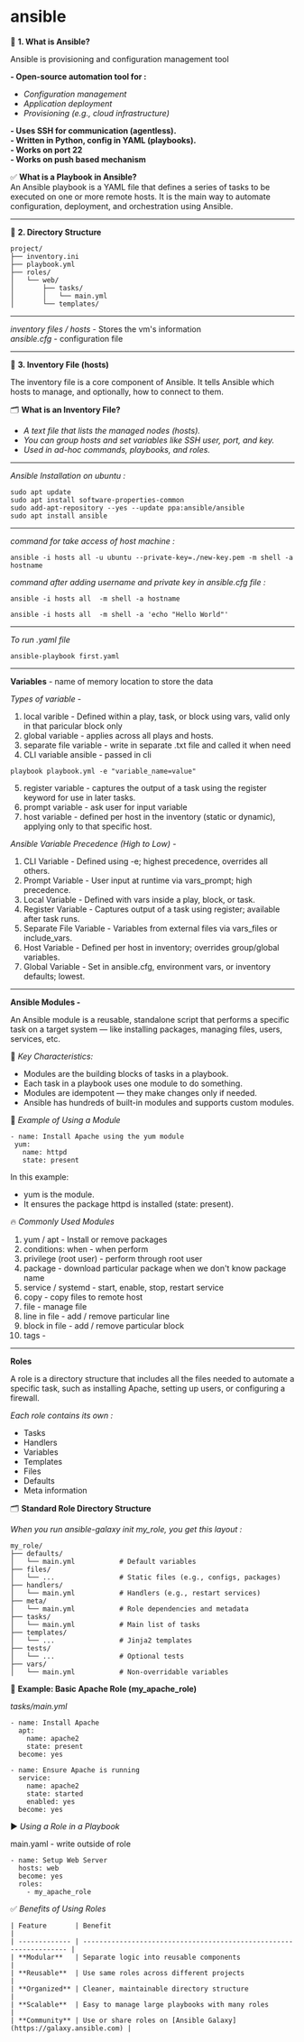 # ansible

📌 **1. What is Ansible?**

Ansible is provisioning and configuration management tool  <br>

**- Open-source automation tool for :**  <br>
 - *Configuration management*  <br>
 - *Application deployment*  <br>
 - *Provisioning (e.g., cloud infrastructure)*  <br>

**- Uses SSH for communication (agentless).**  <br>
**- Written in Python, config in YAML (playbooks).**  <br>
**- Works on port 22** <br>
**- Works on push based mechanism**  <br>


✅ **What is a Playbook in Ansible?** <br>
An Ansible playbook is a YAML file that defines a series of tasks to be executed on one or more remote hosts. It is the main way to automate configuration, deployment, and orchestration using Ansible.  <br>


<hr>

📂 **2. Directory Structure**  <br>

```ssh
project/
├── inventory.ini
├── playbook.yml
├── roles/
│   └── web/
│       ├── tasks/
│       │   └── main.yml
│       └── templates/
```

<hr>

*inventory files / hosts* - Stores the vm's information  <br>
*ansible.cfg* - configuration file <br>

<hr>

📄 **3. Inventory File (hosts)**  <br>

The inventory file is a core component of Ansible. It tells Ansible which hosts to manage, and optionally, how to connect to them.  <br>

🗂️ **What is an Inventory File?**  <br>
 - *A text file that lists the managed nodes (hosts).*  <br>
 - *You can group hosts and set variables like SSH user, port, and key.*  <br>
 - *Used in ad-hoc commands, playbooks, and roles.*  <br>

<hr>

*Ansible Installation on ubuntu :*

```ssh
sudo apt update
sudo apt install software-properties-common
sudo add-apt-repository --yes --update ppa:ansible/ansible
sudo apt install ansible
```

<hr>

*command for take access of host machine :*

```ssh
ansible -i hosts all -u ubuntu --private-key=./new-key.pem -m shell -a hostname
```

*command after adding username and private key in ansible.cfg file :*

```ssh
ansible -i hosts all  -m shell -a hostname
```

```ssh
ansible -i hosts all  -m shell -a 'echo "Hello World"'
```

<hr>

*To run .yaml file*

```ssh
ansible-playbook first.yaml
```

<hr>


**Variables** - name of memory location to store the data <br>

*Types of variable -*  <br>
1. local varible - Defined within a play, task, or block using vars, valid only in that paricular block only  <br>  
2. global variable - applies across all plays and hosts. <br>
3. separate file variable - write in separate .txt file and called it when need <br>
4. CLI variable ansible - passed in cli <br>
```ssh
playbook playbook.yml -e "variable_name=value"
```
5. register variable - captures the output of a task using the register keyword for use in later tasks.  <br>
6. prompt variable - ask user for input variable <br>
7. host variable - defined per host in the inventory (static or dynamic), applying only to that specific host.  <br>

*Ansible Variable Precedence (High to Low) -*  <br>
1. CLI Variable - Defined using -e; highest precedence, overrides all others.  <br>
2. Prompt Variable - User input at runtime via vars_prompt; high precedence.  <br>
3. Local Variable - Defined with vars inside a play, block, or task.  <br>
4. Register Variable - Captures output of a task using register; available after task runs.  <br>
5. Separate File Variable - Variables from external files via vars_files or include_vars.  <br>
6. Host Variable - Defined per host in inventory; overrides group/global variables.  <br>
7. Global Variable - Set in ansible.cfg, environment vars, or inventory defaults; lowest.  <br>

<hr>

**Ansible Modules -**  

An Ansible module is a reusable, standalone script that performs a specific task on a target system — like installing packages, managing files, users, services, etc.  <br>

📘 *Key Characteristics:*  <br>
 - Modules are the building blocks of tasks in a playbook.  <br>
 - Each task in a playbook uses one module to do something.  <br>
 - Modules are idempotent — they make changes only if needed.  <br>
 - Ansible has hundreds of built-in modules and supports custom modules.  <br>

 🧱 *Example of Using a Module*  <br>

 ```ssh
- name: Install Apache using the yum module
  yum:
    name: httpd
    state: present
```

In this example:  <br>
 - yum is the module.  <br>
 - It ensures the package httpd is installed (state: present).  <br>


🔥 *Commonly Used Modules*  <br>

1. yum / apt - Install or remove packages
2. conditions: when - when perform
3. privilege (root user) - perform through root user
4. package - download particular package when we don't know package name
5. service / systemd - start, enable, stop, restart service
6. copy - copy files to remote host
7. file - manage file
8. line in file - add / remove particular line
9. block in file - add / remove particular block
10. tags -

<hr>

**Roles**

A role is a directory structure that includes all the files needed to automate a specific task, such as installing Apache, setting up users, or configuring a firewall.  <br>

*Each role contains its own :*  <br>
 - Tasks  <br>
 - Handlers  <br>
 - Variables  <br>
 - Templates  <br>
 - Files  <br>
 - Defaults  <br>
 - Meta information  <br>


 🗂️ **Standard Role Directory Structure** 
 
*When you run ansible-galaxy init my_role, you get this layout :*
```ssh
my_role/
├── defaults/
│   └── main.yml           # Default variables
├── files/
│   └── ...                # Static files (e.g., configs, packages)
├── handlers/
│   └── main.yml           # Handlers (e.g., restart services)
├── meta/
│   └── main.yml           # Role dependencies and metadata
├── tasks/
│   └── main.yml           # Main list of tasks
├── templates/
│   └── ...                # Jinja2 templates
├── tests/
│   └── ...                # Optional tests
├── vars/
│   └── main.yml           # Non-overridable variables
```


📘 **Example: Basic Apache Role (my_apache_role)**

*tasks/main.yml*
```ssh
- name: Install Apache
  apt:
    name: apache2
    state: present
  become: yes

- name: Ensure Apache is running
  service:
    name: apache2
    state: started
    enabled: yes
  become: yes
```

▶️ *Using a Role in a Playbook* 

main.yaml - write outside of role  <br>
```ssh
- name: Setup Web Server
  hosts: web
  become: yes
  roles:
    - my_apache_role
```

✅ *Benefits of Using Roles*
```ssh
| Feature       | Benefit                                                            |
| ------------- | ------------------------------------------------------------------ |
| **Modular**   | Separate logic into reusable components                            |
| **Reusable**  | Use same roles across different projects                           |
| **Organized** | Cleaner, maintainable directory structure                          |
| **Scalable**  | Easy to manage large playbooks with many roles                     |
| **Community** | Use or share roles on [Ansible Galaxy](https://galaxy.ansible.com) |
```
